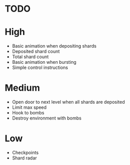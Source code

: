 # TODO

# High

- Basic animation when depositing shards
- Deposited shard count
- Total shard count
- Basic animation when bursting
- Simple control instructions

# Medium

- Open door to next level when all shards are deposited
- Limit max speed
- Hook to bombs
- Destroy environment with bombs

# Low

- Checkpoints
- Shard radar